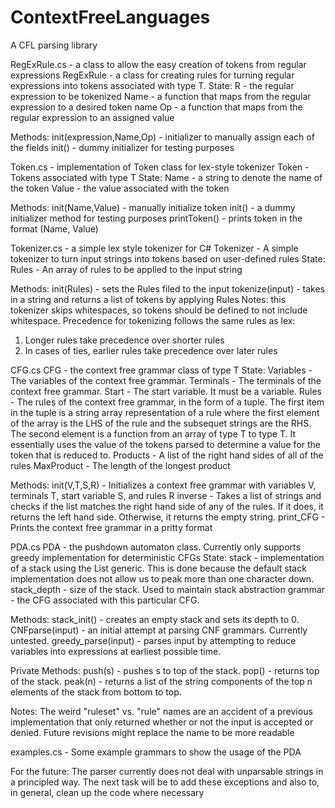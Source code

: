 # ContextFreeLanguages
A CFL parsing library

RegExRule.cs - a class to allow the easy creation of tokens from regular expressions
RegExRule<T> - a class for creating rules for turning regular expressions into tokens associated with type T.
  State:
  R - the regular expression to be tokenized
  Name - a function that maps from the regular expression to a desired token name
  Op - a function that maps from the regular expression to an assigned value

  Methods:
  init(expression,Name,Op) - initializer to manually assign each of the fields
  init() - dummy initializer for testing purposes

Token.cs - implementation of Token class for lex-style tokenizer
Token<T> - Tokens associated with type T
  State:
  Name - a string to denote the name of the token
  Value - the value associated with the token

  Methods:
  init(Name,Value) - manually initialize token
  init() - a dummy initializer method for testing purposes
  printToken() - prints token in the format (Name, Value)

Tokenizer.cs - a simple lex style tokenizer for C#
Tokenizer - A simple tokenizer to turn input strings into tokens based on user-defined rules
  State:
  Rules - An array of rules to be applied to the input string

  Methods:
  init(Rules) - sets the Rules filed to the input
  tokenize(input) - takes in a string and returns a list of tokens by applying Rules
  Notes: this tokenizer skips whitespaces, so tokens should be defined to not include
  whitespace.
  Precedence for tokenizing follows the same rules as lex:
  1. Longer rules take precedence over shorter rules
  2. In cases of ties, earlier rules take precedence over later rules

CFG.cs
CFG<T> - the context free grammar class of type T
  State:
  Variables - The variables of the context free grammar. 
  Terminals - The terminals of the context free grammar.
  Start - The start variable. It must be a variable.
  Rules - The rules of the context free grammar, in the form of a tuple. The
  first item in the tuple is a string array representation of a rule where the
  first element of the array is the LHS of the rule and the subsequet strings
  are the RHS. The second element is a function from an array of type T to type T.
  It essentially uses the value of the tokens parsed to determine a value for the
  token that is reduced to.
  Products - A list of the right hand sides of all of the rules
  MaxProduct - The length of the longest product

  Methods:
  init(V,T,S,R) - Initializes a context free grammar with variables V,
  terminals T, start variable S, and rules R
  inverse - Takes a list of strings and checks if the list matches the
  right hand side of any of the rules. If it does, it returns the left hand
  side. Otherwise, it returns the empty string.
  print_CFG - Prints the context free grammar in a pritty format

PDA.cs
PDA - the pushdown automaton class. Currently only supports
greedy implementation for deterministic CFGs
  State:
  stack - implementation of a stack using the List generic. This is
  done because the default stack implementation does not allow us to
  peak more than one character down.
  stack_depth - size of the stack. Used to maintain stack abstraction
  grammar - the CFG associated with this particular CFG.

  Methods:
  stack_init() - creates an empty stack and sets its depth to 0.
  CNFparse(input) - an initial attempt at parsing CNF grammars. Currently untested.
  greedy_parse(input) - parses input by attempting to reduce variables into expressions
  at earliest possible time.

  Private Methods:
  push(s) - pushes s to top of the stack.
  pop() - returns top of the stack.
  peak(n) - returns a list of the string components of the top n elements of the stack from bottom to top.

  Notes:
  The weird "ruleset" vs. "rule" names are an accident of a previous implementation that only returned whether or
  not the input is accepted or denied. Future revisions might replace the name to be more readable

examples.cs - Some example grammars to show the usage of the PDA



For the future:
The parser currently does not deal with unparsable strings in a principled way. The next task
will be to add these exceptions and also to, in general, clean up the code where necessary
